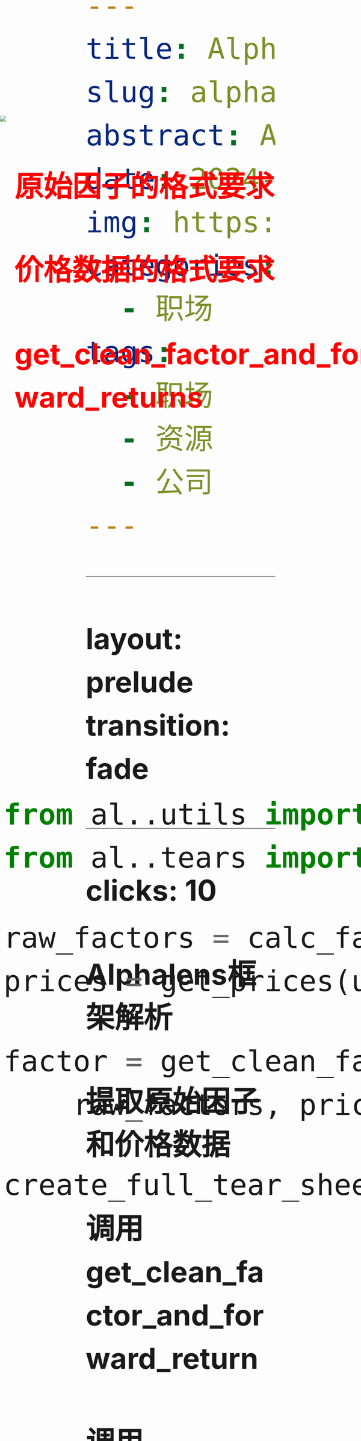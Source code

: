 ```yaml
---
title: Alphalens框架分析
slug: alphalens-intro-1
abstract: Alphalens是使用人数最多的因子分析框架。我们将完整介绍框架实现及如何理解报告
date: 2024-06-09
img: https://images.jieyu.ai/images/2024/01/alphalens.jpg
categories:
  - 职场
tags:
  - 职场
  - 资源
  - 公司
---
```


---
layout: prelude
transition: fade
---

<!--
欢迎来到量化风云频道！做量化人的视听杂志，每天1分钟，轻松学量化
-->
---
clicks: 10
---

## Alphalens框架解析

<style>
    * {
        font-size: 8vw;
        line-height: 1.5em;
    }
    .top {
        height : 40%;
        position: absolute;
        top: 10%;
        left: 0;
        width: 100%;
        color:red;
    }

    .bottom {
        height : 40%;
        position: absolute;
        top: 55%;
        left: 0%; 
        width: 100%;
        padding: 0 1vw;
    }

    h2 {
        margin-bottom: 100px;
    }
</style>

<div class="top" v-motion 
    :click-1="{width: '80%'}"
    :click-2="{opacity:0}">

![](https://images.jieyu.ai/images/2024/01/alphalens.jpg)
</div>

<div class="top" v-motion 
    :click-1="{x:110, scale:0.8, y: 80, opacity: 0.7}"
    :click-2="{opacity:0}"
    :enter="{scale:0}">

![](https://images.jieyu.ai/images/2024/06/quantopian.png)
</div>

<!--alphalens-->
<div class="top" v-motion 
    :click-2="{scale:1}"
    :click-3="{scale:3.5, x:-900,y:500}"
    :click-4="{scale:3.5, x:-850,y:-200}"
    :click-5="{x:1200, y:700}"
    :click-6="{x:900,y:-200}"
    :click-7="{scale:0}"
    :enter="{scale:0}">

![](https://images.jieyu.ai/images/2023/07/alphalens-framework.png)
</div>

<div class="top" v-motion
    :click-3="{scale:1}"
    :click-7="{scale:0}"
    :enter="{scale:0, x: 0, y: 600}">

<Audio :at=3 name="wechat-huwo" :delay=1000 />

<h2 style="color:red">Utils</h2>
</div>

<div class="top" v-motion 
    :click-4="{scale:1}"
    :click-7="{scale:0}"
    :enter="{scale:0, x: 150, y: 520}">

<Audio :at=4 name="wechat-huwo" />

<h2 style="color:red">Tears</h2>
</div>

<div class="top" v-motion 
    :click-5="{scale:1}"
    :click-7="{scale:0}"
    :enter="{scale:0, x: 300, y: 600}">

<Audio :at=5 name="wechat-huwo" />

<h2 style="color:red">Performance</h2>
</div>

<div class="top" v-motion 
    :click-6="{scale:1}"
    :click-7="{scale:0}"
    :enter="{scale:0, x: 600, y: 520}">

<Audio :at=6 name="wechat-huwo" />

<h2 style="color:red">Plotting</h2>
</div>

<!--click 7-->

<v-clicks at="+7">

### 提取原始因子和价格数据
### 调用get_clean_factor_and_forward_return
### 调用create_full_tear_sheet
</v-clicks>

<!--clicks 10-->

<div v-click="10" class="top" style="top: 500px; left: 4vw;">

### 原始因子的格式要求
### 价格数据的格式要求
### get_clean_factor_and_forward_returns
</div>

<!-- bottom -->
<div class="bottom">

```python {all|4,5|7,8|10}{at:7}
from al..utils import get_clean_forward_returns
from al..tears import create_full_tear_sheet

raw_factors = calc_factors()
prices = get_prices(univers)

factor = get_clean_factor_and_forward_returns(
    raw_factors, prices, bins=5, quantiles=None)

create_full_tear_sheet(factor, False)
```

</div>

<!--
今天我们介绍的知识点是Alphalens。Alphalens是因子分析最重要的库，



我们之前有文章专门介绍过它的开发者， Fawcett和Quantopian这家公司。

从今天开始，我们将详细介绍这个框架的使用。



这个图是Alphalens的架构图。它一共由四个模块构成：



utils utils是用户与Alphalens交互的模块，这个模块提供了一些工具函数，比如对因子分层，计算前向收益，对数据进行预处理等等。我们使用Alphalens的入口一般是get_clean_forward_returns，也在这个模块下。



Tears 这个模块是分析的入口，也是用户接口之一。我们常常使用的create_full_tear_sheet也出自这个模块，我们调用它来执行因子检验并生成报告。



Performance 这个模块不是对外接口。它是因子检验的执行器。我们在前面的课程中看到的因子IC检验、收益回归分析等，都由这个模块的相应函数来实现。它被tears模块中的方法调用。



Plotting Alphalens为我们承担了大量可视化工作，这部分工作是在plotting模块中实现的。它一般多由performance模块中的方法来调用。



通过Alphalens进行因子分析，一般是这样三步


先是提取原始因子和价格数据。原始因子是指未经过标准化、中性化的因子。通过Alphalens，我们不需要自己进行这些预处理，直接交给框架就好。当然，我们仍然必须理解预处理步骤。



然后我们调用get_clean_factor_and_forward_returns，进行因子标准化、去极值、去缺失值、中性化、因子分层，并且计算1日、5日和10日因子收益率，将这些收益率与因子日期对齐


最后，我们调用create_full_tear_sheet进行因子分析，这将输出为数众多的报表。

今天的内容就到这里。接下来我们将介绍：



一、原始因子应该满足什么样的格式要求
二、原始价格应该满足什么样的格式要求
三、介绍get_clean_factor_and_forward_returns函数

我们明天见！
-->
